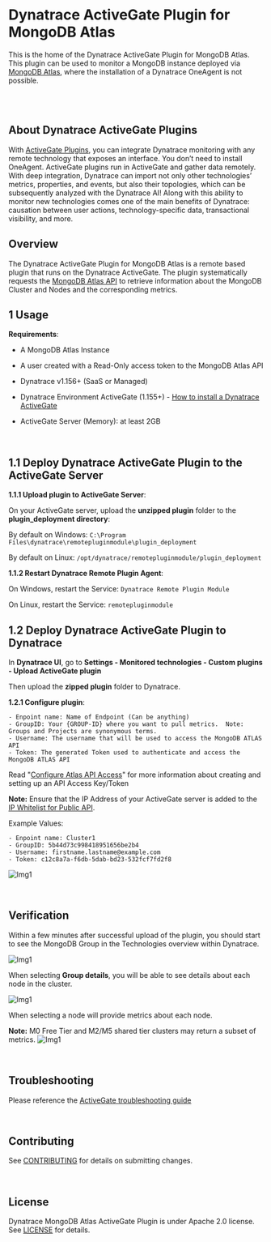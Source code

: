 # Dynatrace ActiveGate Plugin for MongoDB Atlas

This is the home of the Dynatrace ActiveGate Plugin for MongoDB Atlas.  This plugin can be used to monitor a MongoDB instance deployed via [MongoDB Atlas](https://www.mongodb.com/cloud/atlas), where the installation of a Dynatrace OneAgent is not possible.

<br>
<br>

## About Dynatrace ActiveGate Plugins
With [ActiveGate Plugins](https://www.dynatrace.com/support/help/extend-dynatrace/activegateplugin-sdk/activegate-plugins-intro/), you can integrate Dynatrace monitoring with any remote technology that exposes an interface. You don’t need to install OneAgent. ActiveGate plugins run in ActiveGate and gather data remotely. 
With deep integration, Dynatrace can import not only other technologies’ metrics, properties, and events, but also their topologies, which can be subsequently analyzed with the Dynatrace AI! 
Along with this ability to monitor new technologies comes one of the main benefits of Dynatrace: causation between user actions, technology-specific data, transactional visibility, and more.


## Overview

The Dynatrace ActiveGate Plugin for MongoDB Atlas is a remote based plugin that runs on the Dynatrace ActiveGate.  The plugin 
systematically requests the [MongoDB Atlas API](https://docs.atlas.mongodb.com/api/) to retrieve information about the MongoDB Cluster and Nodes and the corresponding metrics.

## 1 Usage

__Requirements__:

- A MongoDB Atlas Instance

- A user created with a Read-Only access token to the MongoDB Atlas API

- Dynatrace v1.156+ (SaaS or Managed)

- Dynatrace Environment ActiveGate (1.155+) - [How to install a Dynatrace ActiveGate](https://www.dynatrace.com/support/help/shortlink/activegate-module)

- ActiveGate Server (Memory): at least 2GB

<br>

## 1.1 Deploy Dynatrace ActiveGate Plugin to the ActiveGate Server

__1.1.1 Upload plugin to ActiveGate Server__:

On your ActiveGate server, upload the **unzipped plugin** folder to the **plugin_deployment directory**:

By default on Windows: `C:\Program Files\dynatrace\remotepluginmodule\plugin_deployment`

By default on Linux: `/opt/dynatrace/remotepluginmodule/plugin_deployment`

__1.1.2 Restart Dynatrace Remote Plugin Agent__:

On Windows, restart the Service: `Dynatrace Remote Plugin Module`

On Linux, restart the Service: `remotepluginmodule`

## 1.2 Deploy Dynatrace ActiveGate Plugin to Dynatrace

In **Dynatrace UI**, go to **Settings - Monitored technologies - Custom plugins - Upload ActiveGate plugin**

Then upload the **zipped plugin** folder to Dynatrace.

__1.2.1 Configure plugin__:

```
- Enpoint name: Name of Endpoint (Can be anything)
- GroupID: Your {GROUP-ID} where you want to pull metrics.  Note: Groups and Projects are synonymous terms. 
- Username: The username that will be used to access the MongoDB ATLAS API
- Token: The generated Token used to authenticate and access the MongoDB ATLAS API
```

Read "[Configure Atlas API Access](https://docs.atlas.mongodb.com/configure-api-access/)" for more information about creating and setting up an API Access Key/Token

**Note:** Ensure that the IP Address of your ActiveGate server is added to the [IP Whitelist for Public API](https://docs.atlas.mongodb.com/configure-api-access/#provide-access-to-whitelisted-api-operations).

Example Values:

```
- Enpoint name: Cluster1
- GroupID: 5b44d73c998418951656be2b4
- Username: firstname.lastname@example.com
- Token: c12c8a7a-f6db-5dab-bd23-532fcf7fd2f8
```

![Img1](./assets/ConfigurePlugin.JPG)

<br>

## Verification
Within a few minutes after successful upload of the plugin, you should start to see the MongoDB Group in the Technologies overview within Dynatrace.

![Img1](./assets/GroupOverview.JPG)

When selecting **Group details**, you will be able to see details about each node in the cluster.

![Img1](./assets/NodeDetails.png)

When selecting a node will provide metrics about each node.

**Note:** M0 Free Tier and M2/M5 shared tier clusters may return a subset of metrics.
![Img1](./assets/NodeMetrics.png)

<br>

## Troubleshooting

Please reference the [ActiveGate troubleshooting guide](https://www.dynatrace.com/support/help/extend-dynatrace/activegateplugin-sdk/activegate-plugins-topics/troubleshooting/)

<br>

## Contributing

See [CONTRIBUTING](./CONTRIBUTING.md) for details on submitting changes.

<br>

## License

Dynatrace MongoDB Atlas ActiveGate Plugin is under Apache 2.0 license. See [LICENSE](./LICENSE.md) for details.